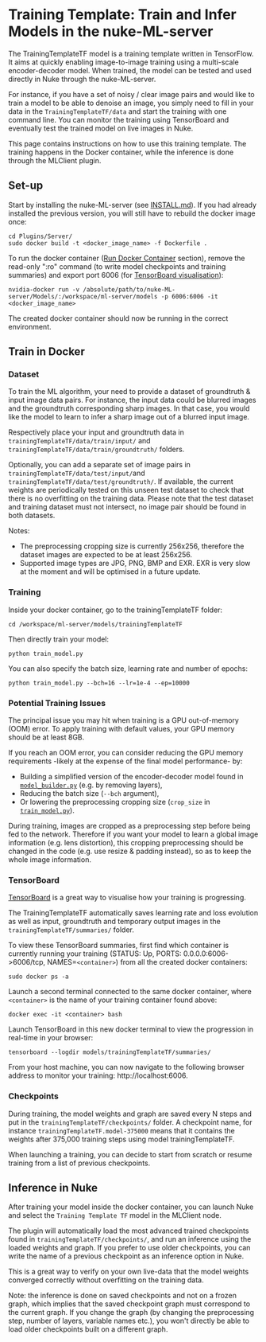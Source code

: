 # Training Template: Train and Infer Models in the nuke-ML-server

The TrainingTemplateTF model is a training template written in TensorFlow. It aims at quickly enabling image-to-image training using a multi-scale encoder-decoder model. When trained, the model can be tested and used directly in Nuke through the nuke-ML-server.

For instance, if you have a set of noisy / clear image pairs and would like to train a model to be able to denoise an image, you simply need to fill in your data in the `TrainingTemplateTF/data` and start the training with one command line. You can monitor the training using TensorBoard and eventually test the trained model on live images in Nuke.

This page contains instructions on how to use this training template. The training happens in the Docker container, while the inference is done through the MLClient plugin.

## Set-up

Start by installing the nuke-ML-server (see [INSTALL.md](https://github.com/TheFoundryVisionmongers/nuke-ML-server/blob/master/INSTALL.md)). If you had already installed the previous version, you will still have to rebuild the docker image once:
```
cd Plugins/Server/
sudo docker build -t <docker_image_name> -f Dockerfile .
```

To run the docker container ([Run Docker Container](https://github.com/TheFoundryVisionmongers/nuke-ML-server/blob/master/INSTALL.md#run-docker-container) section), remove the read-only ":ro" command (to write model checkpoints and training summaries) and export port 6006 (for [TensorBoard visualisation](https://github.com/TheFoundryVisionmongers/nuke-ML-server/tree/master/Models/trainingTemplateTF#tensorboard)):
```
nvidia-docker run -v /absolute/path/to/nuke-ML-server/Models/:/workspace/ml-server/models -p 6006:6006 -it <docker_image_name>
```
The created docker container should now be running in the correct environment.

## Train in Docker

### Dataset

To train the ML algorithm, your need to provide a dataset of groundtruth & input image data pairs. For instance, the input data could be blurred images and the groundtruth corresponding sharp images. In that case, you would like the model to learn to infer a sharp image out of a blurred input image.

Respectively place your input and groundtruth data in `trainingTemplateTF/data/train/input/` and `trainingTemplateTF/data/train/groundtruth/` folders.

Optionally, you can add a separate set of image pairs in `trainingTemplateTF/data/test/input/`and `trainingTemplateTF/data/test/groundtruth/`. If available, the current weights are periodically tested on this unseen test dataset to check that there is no overfitting on the training data. Please note that the test dataset and training dataset must not intersect, no image pair should be found in both datasets.

Notes:
- The preprocessing cropping size is currently 256x256, therefore the dataset images are expected to be at least 256x256.
- Supported image types are JPG, PNG, BMP and EXR. EXR is very slow at the moment and will be optimised in a future update.

### Training

Inside your docker container, go to the trainingTemplateTF folder:
```
cd /workspace/ml-server/models/trainingTemplateTF
```
Then directly train your model:
```
python train_model.py
```
You can also specify the batch size, learning rate and number of epochs:
```
python train_model.py --bch=16 --lr=1e-4 --ep=10000
```
### Potential Training Issues

The principal issue you may hit when training is a GPU out-of-memory (OOM) error. To apply training with default values, your GPU memory should be at least 8GB.

If you reach an OOM error, you can consider reducing the GPU memory requirements -likely at the expense of the final model performance- by:
- Building a simplified version of the encoder-decoder model found in [`model_builder.py`](https://github.com/TheFoundryVisionmongers/nuke-ML-server/blob/master/Models/trainingTemplateTF/util/model_builder.py) (e.g. by removing layers),
- Reducing the batch size (`--bch` argument),
- Or lowering the preprocessing cropping size (`crop_size` in [`train_model.py`](https://github.com/TheFoundryVisionmongers/nuke-ML-server/blob/master/Models/trainingTemplateTF/train_model.py)).

During training, images are cropped as a preprocessing step before being fed to the network. Therefore if you want your model to learn a global image information (e.g. lens distortion), this cropping preprocessing should be changed in the code (e.g. use resize & padding instead), so as to keep the whole image information.

### TensorBoard

[TensorBoard](https://www.tensorflow.org/guide/summaries_and_tensorboard) is a great way to visualise how your training is progressing.

The TrainingTemplateTF automatically saves learning rate and loss evolution as well as input, groundtruth and temporary output images in the `trainingTemplateTF/summaries/` folder.

To view these TensorBoard summaries, first find which container is currently running your training (STATUS: Up, PORTS: 0.0.0.0:6006->6006/tcp, NAMES=`<container>`) from all the created docker containers:
```
sudo docker ps -a
```
Launch a second terminal connected to the same docker container, where `<container>` is the name of your training container found above:
```
docker exec -it <container> bash
```
Launch TensorBoard in this new docker terminal to view the progression in real-time in your browser:
```
tensorboard --logdir models/trainingTemplateTF/summaries/
```
From your host machine, you can now navigate to the following browser address to monitor your training: http://localhost:6006.

### Checkpoints

During training, the model weights and graph are saved every N steps and put in the `trainingTemplateTF/checkpoints/` folder. A checkpoint name, for instance `trainingTemplateTF.model-375000` means that it contains the weights after 375,000 training steps using model trainingTemplateTF.

When launching a training, you can decide to start from scratch or resume training from a list of previous checkpoints.

## Inference in Nuke

After training your model inside the docker container, you can launch Nuke and select the `Training Template TF` model in the MLClient node.

The plugin will automatically load the most advanced trained checkpoints found in `trainingTemplateTF/checkpoints/`, and run an inference using the loaded weights and graph. If you prefer to use older checkpoints, you can write the name of a previous checkpoint as an inference option in Nuke. 

This is a great way to verify on your own live-data that the model weights converged correctly without overfitting on the training data.

Note: the inference is done on saved checkpoints and not on a frozen graph, which implies that the saved checkpoint graph must correspond to the current graph. If you change the graph (by changing the preprocessing step, number of layers, variable names etc.), you won't directly be able to load older checkpoints built on a different graph.
